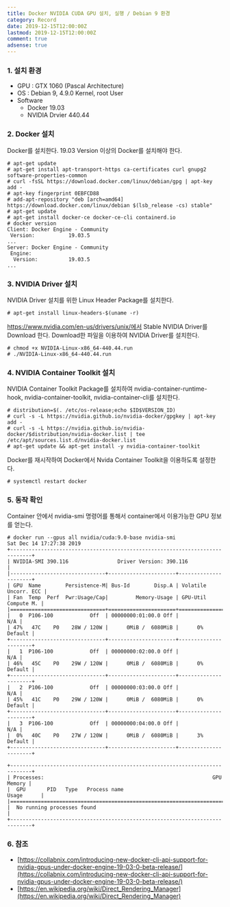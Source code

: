 ```yaml
---
title: Docker NVIDIA CUDA GPU 설치, 실행 / Debian 9 환경
category: Record
date: 2019-12-15T12:00:00Z
lastmod: 2019-12-15T12:00:00Z
comment: true
adsense: true
---
```


### 1. 설치 환경

* GPU : GTX 1060 (Pascal Architecture)
* OS : Debian 9, 4.9.0 Kernel, root User
* Software
  * Docker 19.03
  * NVIDIA Drvier 440.44

### 2. Docker 설치

Docker를 설치한다. 19.03 Version 이상의 Docker를 설치해야 한다.

~~~
# apt-get update
# apt-get install apt-transport-https ca-certificates curl gnupg2 software-properties-common
# curl -fsSL https://download.docker.com/linux/debian/gpg | apt-key add -
# apt-key fingerprint 0EBFCD88
# add-apt-repository "deb [arch=amd64] https://download.docker.com/linux/debian $(lsb_release -cs) stable"
# apt-get update
# apt-get install docker-ce docker-ce-cli containerd.io
# docker version
Client: Docker Engine - Community
 Version:           19.03.5
...
Server: Docker Engine - Community
 Engine:
  Version:          19.03.5
...
~~~

### 3. NVIDIA Driver 설치

NVIDIA Driver 설치를 위한 Linux Header Package를 설치한다.

~~~
# apt-get install linux-headers-$(uname -r)
~~~

https://www.nvidia.com/en-us/drivers/unix/에서 Stable NVIDIA Driver를 Download 한다. Download한 파일을 이용하여 NVIDIA Driver를 설치한다.

~~~
# chmod +x NVIDIA-Linux-x86_64-440.44.run 
# ./NVIDIA-Linux-x86_64-440.44.run
~~~

### 4. NVIDIA Container Toolkit 설치

NVIDIA Container Toolkit Package를 설치하여 nvidia-container-runtime-hook, nvidia-container-toolkit, nvidia-container-cli를 설치한다.

~~~
# distribution=$(. /etc/os-release;echo $ID$VERSION_ID)
# curl -s -L https://nvidia.github.io/nvidia-docker/gpgkey | apt-key add -
# curl -s -L https://nvidia.github.io/nvidia-docker/$distribution/nvidia-docker.list | tee /etc/apt/sources.list.d/nvidia-docker.list
# apt-get update && apt-get install -y nvidia-container-toolkit
~~~

Docker를 재시작하여 Docker에서 Nvida Container Toolkit을 이용하도록 설정한다.

~~~
# systemctl restart docker
~~~

### 5. 동작 확인

Container 안에서 nvidia-smi 명령어를 통해서 container에서 이용가능한 GPU 정보를 얻는다.

~~~
# docker run --gpus all nvidia/cuda:9.0-base nvidia-smi
Sat Dec 14 17:27:38 2019
+-----------------------------------------------------------------------------+
| NVIDIA-SMI 390.116                Driver Version: 390.116                   |
|-------------------------------+----------------------+----------------------+
| GPU  Name        Persistence-M| Bus-Id        Disp.A | Volatile Uncorr. ECC |
| Fan  Temp  Perf  Pwr:Usage/Cap|         Memory-Usage | GPU-Util  Compute M. |
|===============================+======================+======================|
|   0  P106-100            Off  | 00000000:01:00.0 Off |                  N/A |
| 47%   47C    P0    28W / 120W |      0MiB /  6080MiB |      0%      Default |
+-------------------------------+----------------------+----------------------+
|   1  P106-100            Off  | 00000000:02:00.0 Off |                  N/A |
| 46%   45C    P0    29W / 120W |      0MiB /  6080MiB |      0%      Default |
+-------------------------------+----------------------+----------------------+
|   2  P106-100            Off  | 00000000:03:00.0 Off |                  N/A |
| 45%   41C    P0    29W / 120W |      0MiB /  6080MiB |      0%      Default |
+-------------------------------+----------------------+----------------------+
|   3  P106-100            Off  | 00000000:04:00.0 Off |                  N/A |
|  0%   40C    P0    27W / 120W |      0MiB /  6080MiB |      3%      Default |
+-------------------------------+----------------------+----------------------+

+-----------------------------------------------------------------------------+
| Processes:                                                       GPU Memory |
|  GPU       PID   Type   Process name                             Usage      |
|=============================================================================|
|  No running processes found                                                 |
+-----------------------------------------------------------------------------+
~~~

### 6. 참조

* [https://collabnix.com/introducing-new-docker-cli-api-support-for-nvidia-gpus-under-docker-engine-19-03-0-beta-release/](https://collabnix.com/introducing-new-docker-cli-api-support-for-nvidia-gpus-under-docker-engine-19-03-0-beta-release/)
* [https://en.wikipedia.org/wiki/Direct_Rendering_Manager](https://en.wikipedia.org/wiki/Direct_Rendering_Manager)
